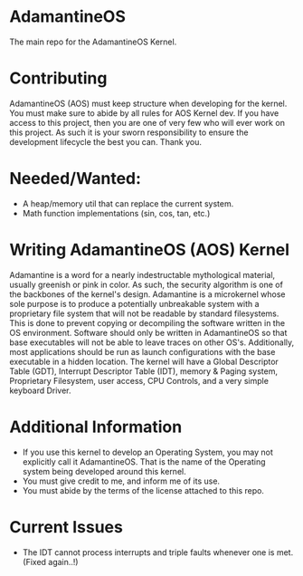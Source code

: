 # AdamantineOS
The main repo for the AdamantineOS Kernel.

# Contributing
AdamantineOS (AOS) must keep structure when developing for the kernel. You must make sure to abide by all rules for AOS Kernel dev. If you have access to this project, then you are one of very few who will ever work on this project. As such it is your sworn responsibility to ensure the development lifecycle the best you can. Thank you.

# Needed/Wanted:
- A heap/memory util that can replace the current system.
- Math function implementations (sin, cos, tan, etc.)

# Writing AdamantineOS (AOS) Kernel
Adamantine is a word for a nearly indestructable mythological material, usually greenish or pink in color. As such, the security algorithm is one of the backbones of the kernel's design. Adamantine is a microkernel whose sole purpose is to produce a potentially unbreakable system with a proprietary file system that will not be readable by standard filesystems. This is done to prevent copying or decompiling the software written in the OS environment. Software should only be written in AdamantineOS so that base executables will not be able to leave traces on other OS's. Additionally, most applications should be run as launch configurations with the base executable in a hidden location. The kernel will have a Global Descriptor Table (GDT), Interrupt Descriptor Table (IDT), memory & Paging system, Proprietary Filesystem, user access, CPU Controls, and a very simple keyboard Driver.

# Additional Information
- If you use this kernel to develop an Operating System, you may not explicitly call it AdamantineOS. That is the name of the Operating system being developed around this kernel.
- You must give credit to me, and inform me of its use.
- You must abide by the terms of the license attached to this repo.

# Current Issues
- The IDT cannot process interrupts and triple faults whenever one is met. (Fixed again..!)
